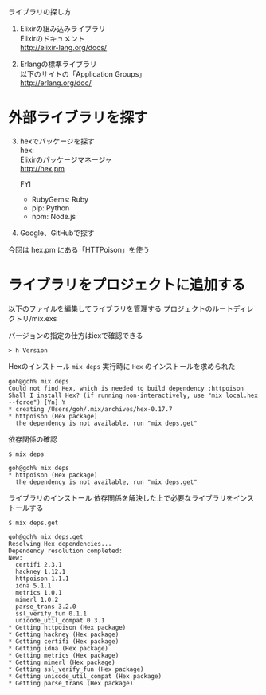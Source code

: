 ライブラリの探し方

1. Elixirの組み込みライブラリ  
    Elixirのドキュメント  
    http://elixir-lang.org/docs/

2. Erlangの標準ライブラリ  
    以下のサイトの「Application Groups」  
    http://erlang.org/doc/

# 外部ライブラリを探す

3. hexでパッケージを探す  
    hex:  
    Elixirのパッケージマネージャ  
    http://hex.pm

    FYI
    - RubyGems: Ruby
    - pip: Python
    - npm: Node.js

4. Google、GitHubで探す

今回は hex.pm にある「HTTPoison」を使う

# ライブラリをプロジェクトに追加する
以下のファイルを編集してライブラリを管理する
プロジェクトのルートディレクトリ/mix.exs

バージョンの指定の仕方はiexで確認できる

```
> h Version
```

Hexのインストール
`mix deps` 実行時に `Hex` のインストールを求められた

```
goh@goh% mix deps
Could not find Hex, which is needed to build dependency :httpoison
Shall I install Hex? (if running non-interactively, use "mix local.hex --force") [Yn] Y
* creating /Users/goh/.mix/archives/hex-0.17.7
* httpoison (Hex package)
  the dependency is not available, run "mix deps.get"
```

依存関係の確認

```
$ mix deps
```

```
goh@goh% mix deps
* httpoison (Hex package)
  the dependency is not available, run "mix deps.get"
```

ライブラリのインストール
依存関係を解決した上で必要なライブラリをインストールする

```
$ mix deps.get
```

```
goh@goh% mix deps.get
Resolving Hex dependencies...
Dependency resolution completed:
New:
  certifi 2.3.1
  hackney 1.12.1
  httpoison 1.1.1
  idna 5.1.1
  metrics 1.0.1
  mimerl 1.0.2
  parse_trans 3.2.0
  ssl_verify_fun 0.1.1
  unicode_util_compat 0.3.1
* Getting httpoison (Hex package)
* Getting hackney (Hex package)
* Getting certifi (Hex package)
* Getting idna (Hex package)
* Getting metrics (Hex package)
* Getting mimerl (Hex package)
* Getting ssl_verify_fun (Hex package)
* Getting unicode_util_compat (Hex package)
* Getting parse_trans (Hex package)
```


